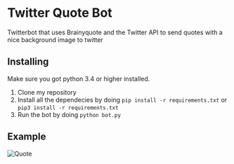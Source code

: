 # Twitter Quote Bot
Twitterbot that uses Brainyquote and the Twitter API to send quotes with a nice background image to twitter

## Installing
Make sure you got python 3.4 or higher installed.
1. Clone my repository
2. Install all the dependecies by doing `pip install -r requirements.txt` or `pip3 install -r requirements.txt`
3. Run the bot by doing `python bot.py`

## Example
![Quote](https://i.ibb.co/PD5j3Cv/rsz-quote.png)
